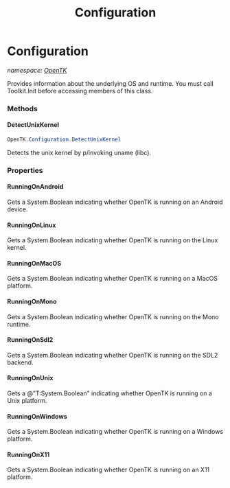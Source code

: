 ﻿---
title: Configuration
---

# Configuration
_namespace: [OpenTK](N-OpenTK.html)_

Provides information about the underlying OS and runtime.
 You must call Toolkit.Init before accessing members
 of this class.

### Methods

#### DetectUnixKernel
```csharp
OpenTK.Configuration.DetectUnixKernel
```
Detects the unix kernel by p/invoking uname (libc).



### Properties

#### RunningOnAndroid
Gets a System.Boolean indicating whether
 OpenTK is running on an Android device.
#### RunningOnLinux
Gets a System.Boolean indicating whether OpenTK is running on the Linux kernel.
#### RunningOnMacOS
Gets a System.Boolean indicating whether OpenTK is running on a MacOS platform.
#### RunningOnMono
Gets a System.Boolean indicating whether OpenTK is running on the Mono runtime.
#### RunningOnSdl2
Gets a System.Boolean indicating whether OpenTK is running on the SDL2 backend.
#### RunningOnUnix
Gets a @"T:System.Boolean" indicating whether OpenTK is running on a Unix platform.
#### RunningOnWindows
Gets a System.Boolean indicating whether OpenTK is running on a Windows platform.
#### RunningOnX11
Gets a System.Boolean indicating whether OpenTK is running on an X11 platform.

